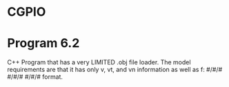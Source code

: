 # CGPIO
# Program 6.2
C++ Program that has a very LIMITED .obj file loader. The model requirements are that it has only v, vt, and vn information as well as f: #/#/# #/#/# #/#/# format.

